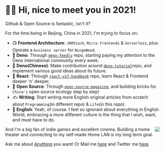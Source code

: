 # :merman: Hi, nice to meet you in 2021!

Github & Open Source is fantastic, isn't it?

For the time being in Beijing, China in 2021, I'm trying to focus on:

* :tv: **Frontend Architecture**: `JAMStack`, `Micro Frontends` & `Serverless`, plus: Operate a `business server` for `NingoWood`.
* :sauropod: **Deno**: Through [`deno-feedly`](https://github.com/hylerrix/deno-feedly) repo, starting paying my attention to the Deno international community every week.
* :space_invader: **Deno(Chinese)**: Make contribution around [`deno-tutorial`](https://github.com/hylerrix/deno-tutorial)repo, and implement various good ideas about its future.
* :clown_face: **React**: Through [`react-v17-handbook`](https://github.com/hylerrix/react-v17-handbook) repo, learn React & Frontend deeper 'n' deeper.
* :open_book: **Open Source**: Through [`open-source-magazine`](https://github.com/ningowood/open-source-magazine), and building bricks for `China's` open source ecology step by step!
* :writing_hand: **Writing**: Start writing more English original articles from scratch about `Programming`(in different repo) & `Life`(in this repo).
* :art: **English**: Yeah, of course. I feel so ignorant about everything in English World, embracing a more different culture is the thing that I wish, want, and must have to do.

<img align="right" src="https://github-readme-stats.vercel.app/api?username=hylerrix" />

And I'm a big fan of indie games and excellent cinema. Building a home theater and connecting to my self-made Home LAN is my long term goal.

Ask me about [Anything](https://github.com/hylerrix/hylerrix/issues) you want! Or Mail me [here](mailto:hylerrix@gmail.com) and Twitter me [here](https://twitter.com/hylerrix).
